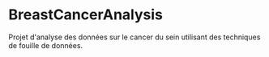 # BreastCancerAnalysis
Projet d'analyse des données sur le cancer du sein utilisant des techniques de fouille de données.
